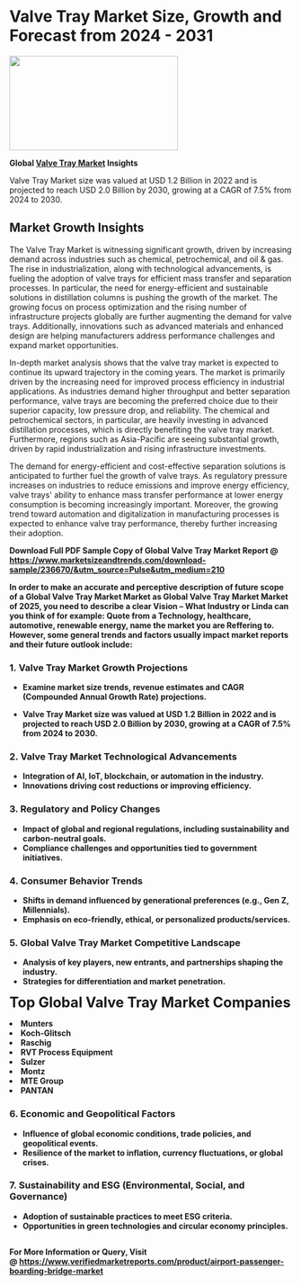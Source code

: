 <H1>Valve Tray Market Size, Growth and Forecast from 2024 - 2031</H1><img class="aligncenter size-medium wp-image-584254" src="https://thirdeyenews.in/wp-content/uploads/2024/09/Global-Market-Research-300x168.jpeg" alt="" width="300" height="168" /><p><strong>Global&nbsp;<a href="https://www.marketsizeandtrends.com/download-sample/236670/&amp;utm_source=Pulse&amp;utm_medium=210">Valve Tray Market</a> Insights</strong></p><p>Valve Tray Market size was valued at USD 1.2 Billion in 2022 and is projected to reach USD 2.0 Billion by 2030, growing at a CAGR of 7.5% from 2024 to 2030.</p><p><h2>Market Growth Insights</h2> <p>The Valve Tray Market is witnessing significant growth, driven by increasing demand across industries such as chemical, petrochemical, and oil & gas. The rise in industrialization, along with technological advancements, is fueling the adoption of valve trays for efficient mass transfer and separation processes. In particular, the need for energy-efficient and sustainable solutions in distillation columns is pushing the growth of the market. The growing focus on process optimization and the rising number of infrastructure projects globally are further augmenting the demand for valve trays. Additionally, innovations such as advanced materials and enhanced design are helping manufacturers address performance challenges and expand market opportunities.</p> <p><strong></strong></p> <p>In-depth market analysis shows that the valve tray market is expected to continue its upward trajectory in the coming years. The market is primarily driven by the increasing need for improved process efficiency in industrial applications. As industries demand higher throughput and better separation performance, valve trays are becoming the preferred choice due to their superior capacity, low pressure drop, and reliability. The chemical and petrochemical sectors, in particular, are heavily investing in advanced distillation processes, which is directly benefiting the valve tray market. Furthermore, regions such as Asia-Pacific are seeing substantial growth, driven by rapid industrialization and rising infrastructure investments.</p> <p>The demand for energy-efficient and cost-effective separation solutions is anticipated to further fuel the growth of valve trays. As regulatory pressure increases on industries to reduce emissions and improve energy efficiency, valve trays' ability to enhance mass transfer performance at lower energy consumption is becoming increasingly important. Moreover, the growing trend toward automation and digitalization in manufacturing processes is expected to enhance valve tray performance, thereby further increasing their adoption.</p> <p><strong></p><p><span class=""><strong>Download Full PDF Sample Copy of Global Valve Tray Market Report</strong> @ <a href="https://www.marketsizeandtrends.com/download-sample/236670/&amp;utm_source=Pulse&amp;utm_medium=210" target="_blank">https://www.marketsizeandtrends.com/download-sample/236670/&amp;utm_source=Pulse&amp;utm_medium=210</a></span></p><p>In order to make an accurate and perceptive description of future scope of a Global&nbsp;Valve Tray Market Market as Global&nbsp;Valve Tray Market Market of 2025, you need to describe a clear Vision &ndash; What Industry or Linda can you think of for example: Quote from a Technology, healthcare, automotive, renewable energy, name the market you are Reffering to. However, some general trends and factors usually impact market reports and their future outlook include:</p><h3>1.&nbsp;<strong>Valve Tray Market Growth Projections</strong></h3><ul><li>Examine market size trends, revenue estimates and CAGR (Compounded Annual Growth Rate) projections.</li><li><p>Valve Tray Market size was valued at USD 1.2 Billion in 2022 and is projected to reach USD 2.0 Billion by 2030, growing at a CAGR of 7.5% from 2024 to 2030.</p></li></ul><h3>2.&nbsp;<strong>Valve Tray Market Technological Advancements</strong></h3><ul><li>Integration of AI, IoT, blockchain, or automation in the industry.</li><li>Innovations driving cost reductions or improving efficiency.</li></ul><h3>3.&nbsp;<strong>Regulatory and Policy Changes</strong></h3><ul><li>Impact of global and regional regulations, including sustainability and carbon-neutral goals.</li><li>Compliance challenges and opportunities tied to government initiatives.</li></ul><h3>4.&nbsp;<strong>Consumer Behavior Trends</strong></h3><ul><li>Shifts in demand influenced by generational preferences (e.g., Gen Z, Millennials).</li><li>Emphasis on eco-friendly, ethical, or personalized products/services.</li></ul><h3>5.&nbsp;<strong>Global Valve Tray Market Competitive Landscape</strong></h3><ul><li>Analysis of key players, new entrants, and partnerships shaping the industry.</li><li>Strategies for differentiation and market penetration.</li></ul><p data-pm-slice="1 1 []"><span style="color: inherit; font-family: inherit; font-size: 25px;">Top Global Valve Tray Market Companies</span></p><div class="" data-test-id=""><p><li>Munters</li><li> Koch-Glitsch</li><li> Raschig</li><li> RVT Process Equipment</li><li> Sulzer</li><li> Montz</li><li> MTE Group</li><li> PANTAN</li></p></div><h3>6.&nbsp;<strong>Economic and Geopolitical Factors</strong></h3><ul><li>Influence of global economic conditions, trade policies, and geopolitical events.</li><li>Resilience of the market to inflation, currency fluctuations, or global crises.</li></ul><h3>7.&nbsp;<strong>Sustainability and ESG (Environmental, Social, and Governance)</strong></h3><ul><li>Adoption of sustainable practices to meet ESG criteria.</li><li>Opportunities in green technologies and circular economy principles.</li></ul><h2><strong style="font-size: 14px;">For More Information or Query, Visit @&nbsp;</strong><a style="background-color: #ffffff; font-size: 14px;" href="https://www.marketsizeandtrends.com/report/valve-tray-market/" target="_blank">https://www.verifiedmarketreports.com/product/airport-passenger-boarding-bridge-market</a></h2>
